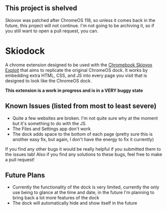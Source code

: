 ## This project is shelved
Skiovox was patched after ChromeOS 118, so unless it comes back in the future, this project will not continue. I'm not going to be archiving it, so if you still want to open a pull request, you can.

# Skiodock

A chrome extension designed to be used with the [Chromebook Skiovox Exploit](https://github.com/3kh0/ext-remover?tab=readme-ov-file#skiovox-unrestricted-browsing) that aims to replicate the original ChromeOS dock. 
It works by embedding extra HTML, CSS, and JS into every page you visit that is designed to look like the ChromeOS dock.

**This extension is a work in progress and is in a VERY buggy state**

## Known Issues (listed from most to least severe)
- Quite a few websites are broken. I'm not quite sure why at the moment but it's something to do with the JS.
- The Files and Settings app don't work
- The dock adds space to the bottom of each page (pretty sure this is another easy fix, but again, I don't have the energy to fix it currently)

If you find any other bugs it would be really helpful if you submitted them to the issues tab! Also if you find any solutions to these bugs, feel free to make a pull request!

## Future Plans
- Currently the functionality of the dock is very limited, currently the only use being to glance at the time and date, in the future I'm planning to bring back a lot more features of the dock
- The dock will automatically hide and show itself in the future
